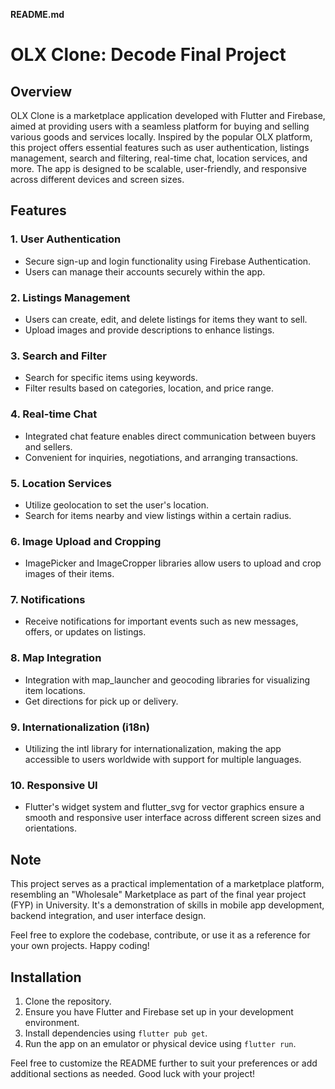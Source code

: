 **README.md**

# OLX Clone: Decode Final Project

## Overview
OLX Clone is a marketplace application developed with Flutter and Firebase, aimed at providing users with a seamless platform for buying and selling various goods and services locally. Inspired by the popular OLX platform, this project offers essential features such as user authentication, listings management, search and filtering, real-time chat, location services, and more. The app is designed to be scalable, user-friendly, and responsive across different devices and screen sizes.

## Features
### 1. User Authentication
- Secure sign-up and login functionality using Firebase Authentication.
- Users can manage their accounts securely within the app.

### 2. Listings Management
- Users can create, edit, and delete listings for items they want to sell.
- Upload images and provide descriptions to enhance listings.

### 3. Search and Filter
- Search for specific items using keywords.
- Filter results based on categories, location, and price range.

### 4. Real-time Chat
- Integrated chat feature enables direct communication between buyers and sellers.
- Convenient for inquiries, negotiations, and arranging transactions.

### 5. Location Services
- Utilize geolocation to set the user's location.
- Search for items nearby and view listings within a certain radius.

### 6. Image Upload and Cropping
- ImagePicker and ImageCropper libraries allow users to upload and crop images of their items.

### 7. Notifications
- Receive notifications for important events such as new messages, offers, or updates on listings.

### 8. Map Integration
- Integration with map_launcher and geocoding libraries for visualizing item locations.
- Get directions for pick up or delivery.

### 9. Internationalization (i18n)
- Utilizing the intl library for internationalization, making the app accessible to users worldwide with support for multiple languages.

### 10. Responsive UI
- Flutter's widget system and flutter_svg for vector graphics ensure a smooth and responsive user interface across different screen sizes and orientations.

## Note
This project serves as a practical implementation of a marketplace platform, resembling an "Wholesale" Marketplace as part of the final year project (FYP) in University. It's a demonstration of skills in mobile app development, backend integration, and user interface design.

Feel free to explore the codebase, contribute, or use it as a reference for your own projects. Happy coding!

## Installation
1. Clone the repository.
2. Ensure you have Flutter and Firebase set up in your development environment.
3. Install dependencies using `flutter pub get`.
4. Run the app on an emulator or physical device using `flutter run`.

Feel free to customize the README further to suit your preferences or add additional sections as needed. Good luck with your project!
